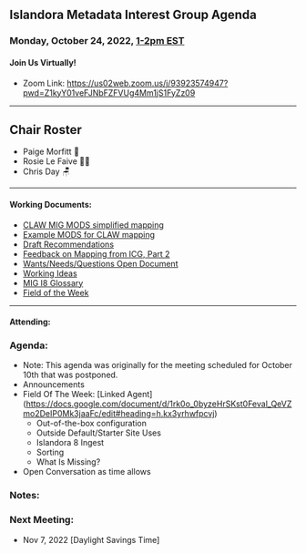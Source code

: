 ## Islandora Metadata Interest Group Agenda
### Monday, October 24, 2022, [1-2pm EST](http://www.thetimezoneconverter.com/?t=1%20pm&tz=Toronto&)
#### Join Us Virtually!
* Zoom Link: https://us02web.zoom.us/j/93923574947?pwd=Z1kyY01veFJNbFZFVUg4Mm1jS1FyZz09

---
## Chair Roster
* Paige Morfitt 📝
* Rosie Le Faive 🤼‍♀️
* Chris Day 🪑
---

#### Working Documents:
* [CLAW MIG MODS simplified mapping](https://docs.google.com/spreadsheets/d/18u2qFJ014IIxlVpM3JXfDEFccwBZcoFsjbBGpvL0jJI/edit#gid=0)
* [Example MODS for CLAW mapping](https://docs.google.com/spreadsheets/d/1C2Xie7HUDSgRT5v4ldoJvlNdoXz2GHAPvL3PE3TOKW8/edit#gid=1829081124)
* [Draft Recommendations](https://docs.google.com/document/d/15qSO9YcALtYSqd6CUuGx0t8FwUJ5pPwVPz0PA5rU898/edit#heading=h.f9r6knw0rjvu)
* [Feedback on Mapping from ICG, Part 2](https://docs.google.com/document/d/11OpqMMCXM1TFXgsr4yyTQ_cH9DabnD31p7JnuTRQl28/edit?invite=CMWvruEI&ts=5e66437f)
* [Wants/Needs/Questions Open Document](https://docs.google.com/document/d/12Kpb6826TNPzzMuyPS0sESa9TLnmljQmeioWbaPeEdA/edit)
* [Working Ideas](https://github.com/islandora-interest-groups/Islandora-Metadata-Interest-Group/blob/main/working_docs/ideas_and_topics.md)
* [MIG I8 Glossary](https://docs.google.com/document/d/1cfPYFVV9qvvz2VjBRdYUN0CB7AyVDuG-GYavQ27DuBk/edit#heading=h.9fr9xw70meix)
* [Field of the Week](https://docs.google.com/document/d/1rk0o_0byzeHrSKst0Feval_QeVZmo2DeIP0Mk3jaaFc/edit)

---

#### Attending:


### Agenda: 
* Note: This agenda was originally for the meeting scheduled for October 10th that was postponed.
* Announcements
* Field Of The Week: [Linked Agent] (https://docs.google.com/document/d/1rk0o_0byzeHrSKst0Feval_QeVZmo2DeIP0Mk3jaaFc/edit#heading=h.kx3yrhwfpcvj)
  * Out-of-the-box configuration
  * Outside Default/Starter Site Uses
  * Islandora 8 Ingest
  * Sorting
  * What Is Missing?
* Open Conversation as time allows


### Notes: 
    
### Next Meeting:
* Nov 7, 2022 [Daylight Savings Time]
